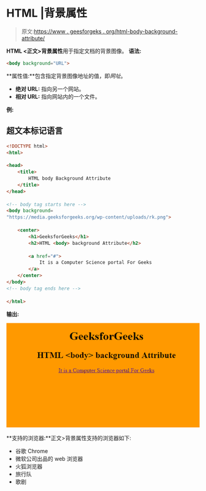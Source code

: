 # HTML |背景属性

> 原文:[https://www . geesforgeks . org/html-body-background-attribute/](https://www.geeksforgeeks.org/html-body-background-attribute/)

**HTML <正文>背景属性**用于指定文档的背景图像。
**语法:**

```html
<body background="URL">
```

**属性值:**包含指定背景图像地址的值，即*网址*。

*   **绝对 URL:** 指向另一个网站。
*   **相对 URL:** 指向网站内的一个文件。

**例:**

## 超文本标记语言

```html
<!DOCTYPE html>
<html>

<head>
    <title>
        HTML body Background Attribute
    </title>
</head>

<!-- body tag starts here -->
<body background=
"https://media.geeksforgeeks.org/wp-content/uploads/rk.png">

    <center>
        <h1>GeeksforGeeks</h1>
        <h2>HTML <body> background Attribute</h2>

        <a href="#">
            It is a Computer Science portal For Geeks
        </a>
    </center>
</body>
<!-- body tag ends here -->

</html>
```

**输出:**

![](img/da37c0e4b937cf98f2786ece5435686b.png)

**支持的浏览器:**正文>背景属性支持的浏览器如下:

*   谷歌 Chrome
*   微软公司出品的 web 浏览器
*   火狐浏览器
*   旅行队
*   歌剧